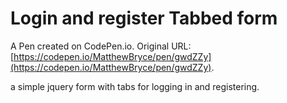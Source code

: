# Login and register Tabbed form

A Pen created on CodePen.io. Original URL: [https://codepen.io/MatthewBryce/pen/gwdZZy](https://codepen.io/MatthewBryce/pen/gwdZZy).

a simple jquery form with tabs for logging in and registering.
